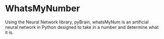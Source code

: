WhatsMyNumber
=============

Using the Neural Network library, pyBrain, whatsMyNum is an artificial neural network in Python designed to take in a
number and determine what it is.
